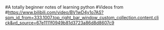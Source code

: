#A totally beginner notes of learning python
#Videos from
#https://www.bilibili.com/video/BV1wD4y1o7AS?spm_id_from=333.1007.top_right_bar_window_custom_collection.content.click&vd_source=67e1111f0949b81d3723a86d8d8607c9
